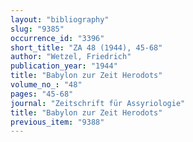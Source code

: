 ```yaml
---
layout: "bibliography"
slug: "9385"
occurrence_id: "3396"
short_title: "ZA 48 (1944), 45-68"
author: "Wetzel, Friedrich"
publication_year: "1944"
title: "Babylon zur Zeit Herodots"
volume_no_: "48"
pages: "45-68"
journal: "Zeitschrift für Assyriologie"
title: "Babylon zur Zeit Herodots"
previous_item: "9388"
---
```


